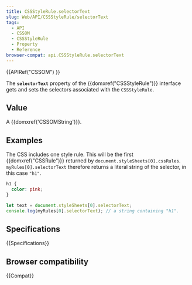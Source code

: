 ```yaml
---
title: CSSStyleRule.selectorText
slug: Web/API/CSSStyleRule/selectorText
tags:
  - API
  - CSSOM
  - CSSStyleRule
  - Property
  - Reference
browser-compat: api.CSSStyleRule.selectorText
---
```

{{APIRef("CSSOM") }}

The **`selectorText`** property of the {{domxref("CSSStyleRule")}} interface gets and sets the selectors associated with the `CSSStyleRule`.

## Value

A {{domxref('CSSOMString')}}.

## Examples

The CSS includes one style rule. This will be the first {{domxref("CSSRule")}} returned by `document.styleSheets[0].cssRules`. `myRules[0].selectorText` therefore returns a literal string of the selector, in this case `"h1"`.

```css
h1 {
  color: pink;
}
```

```js
let text = document.styleSheets[0].selectorText;
console.log(myRules[0].selectorText); // a string containing "h1".
```

## Specifications

{{Specifications}}

## Browser compatibility

{{Compat}}
